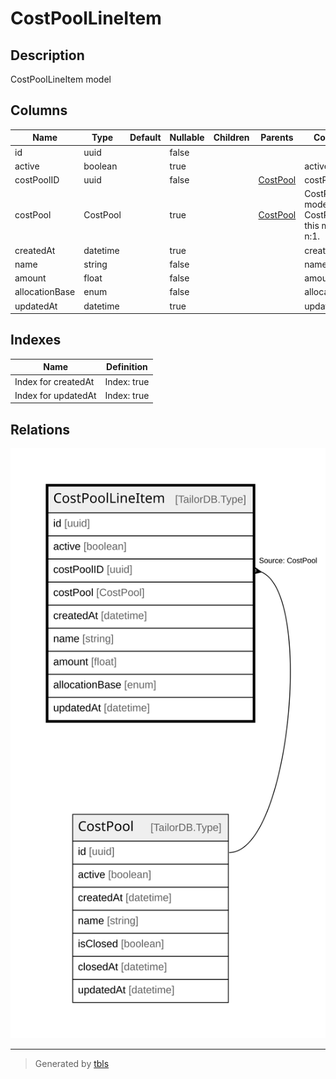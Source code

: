 # CostPoolLineItem

## Description

CostPoolLineItem model

## Columns

| Name | Type | Default | Nullable | Children | Parents | Comment |
| ---- | ---- | ------- | -------- | -------- | ------- | ------- |
| id | uuid |  | false |  |  |  |
| active | boolean |  | true |  |  | active |
| costPoolID | uuid |  | false |  | [CostPool](CostPool.md) | costPool ID |
| costPool | CostPool |  | true |  | [CostPool](CostPool.md) | CostPool model. CostPool and this model is n:1. |
| createdAt | datetime |  | true |  |  | createdAt |
| name | string |  | false |  |  | name |
| amount | float |  | false |  |  | amount |
| allocationBase | enum |  | false |  |  | allocationBase |
| updatedAt | datetime |  | true |  |  | updatedAt |

## Indexes

| Name | Definition |
| ---- | ---------- |
| Index for createdAt | Index: true |
| Index for updatedAt | Index: true |

## Relations

![er](CostPoolLineItem.svg)

---

> Generated by [tbls](https://github.com/k1LoW/tbls)
